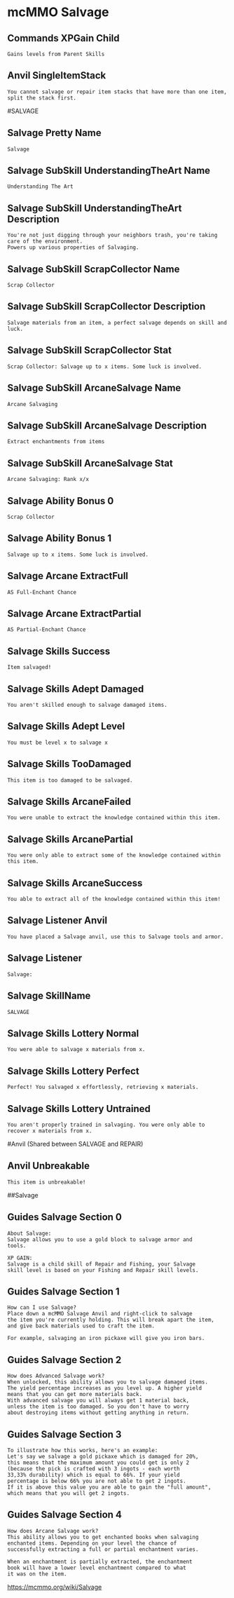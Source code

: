 # mcMMO Salvage

## Commands XPGain Child

```
Gains levels from Parent Skills
```



## Anvil SingleItemStack

```
You cannot salvage or repair item stacks that have more than one item, split the stack first.
```



#SALVAGE
## Salvage Pretty Name

```
Salvage
```

## Salvage SubSkill UnderstandingTheArt Name

```
Understanding The Art
```

## Salvage SubSkill UnderstandingTheArt Description

```
You're not just digging through your neighbors trash, you're taking care of the environment.
Powers up various properties of Salvaging.
```

## Salvage SubSkill ScrapCollector Name

```
Scrap Collector
```

## Salvage SubSkill ScrapCollector Description

```
Salvage materials from an item, a perfect salvage depends on skill and luck.
```

## Salvage SubSkill ScrapCollector Stat

```
Scrap Collector: Salvage up to x items. Some luck is involved.
```

## Salvage SubSkill ArcaneSalvage Name

```
Arcane Salvaging
```

## Salvage SubSkill ArcaneSalvage Description

```
Extract enchantments from items
```

## Salvage SubSkill ArcaneSalvage Stat

```
Arcane Salvaging: Rank x/x
```

## Salvage Ability Bonus 0

```
Scrap Collector
```

## Salvage Ability Bonus 1

```
Salvage up to x items. Some luck is involved.
```

## Salvage Arcane ExtractFull

```
AS Full-Enchant Chance
```

## Salvage Arcane ExtractPartial

```
AS Partial-Enchant Chance
```

## Salvage Skills Success

```
Item salvaged!
```

## Salvage Skills Adept Damaged

```
You aren't skilled enough to salvage damaged items.
```

## Salvage Skills Adept Level

```
You must be level x to salvage x
```

## Salvage Skills TooDamaged

```
This item is too damaged to be salvaged.
```

## Salvage Skills ArcaneFailed

```
You were unable to extract the knowledge contained within this item.
```

## Salvage Skills ArcanePartial

```
You were only able to extract some of the knowledge contained within this item.
```

## Salvage Skills ArcaneSuccess

```
You able to extract all of the knowledge contained within this item!
```

## Salvage Listener Anvil

```
You have placed a Salvage anvil, use this to Salvage tools and armor.
```

## Salvage Listener

```
Salvage:
```

## Salvage SkillName

```
SALVAGE
```

## Salvage Skills Lottery Normal

```
You were able to salvage x materials from x.
```

## Salvage Skills Lottery Perfect

```
Perfect! You salvaged x effortlessly, retrieving x materials.
```

## Salvage Skills Lottery Untrained

```
You aren't properly trained in salvaging. You were only able to recover x materials from x.
```


#Anvil (Shared between SALVAGE and REPAIR)
## Anvil Unbreakable

```
This item is unbreakable!
```



##Salvage
## Guides Salvage Section 0

```
About Salvage:
Salvage allows you to use a gold block to salvage armor and
tools.

XP GAIN:
Salvage is a child skill of Repair and Fishing, your Salvage
skill level is based on your Fishing and Repair skill levels.
```

## Guides Salvage Section 1

```
How can I use Salvage?
Place down a mcMMO Salvage Anvil and right-click to salvage
the item you're currently holding. This will break apart the item,
and give back materials used to craft the item.

For example, salvaging an iron pickaxe will give you iron bars.
```

## Guides Salvage Section 2

```
How does Advanced Salvage work?
When unlocked, this ability allows you to salvage damaged items.
The yield percentage increases as you level up. A higher yield
means that you can get more materials back.
With advanced salvage you will always get 1 material back,
unless the item is too damaged. So you don't have to worry
about destroying items without getting anything in return.
```

## Guides Salvage Section 3

```
To illustrate how this works, here's an example:
Let's say we salvage a gold pickaxe which is damaged for 20%,
this means that the maximum amount you could get is only 2
(because the pick is crafted with 3 ingots - each worth
33,33% durability) which is equal to 66%. If your yield
percentage is below 66% you are not able to get 2 ingots.
If it is above this value you are able to gain the "full amount",
which means that you will get 2 ingots.
```

## Guides Salvage Section 4

```
How does Arcane Salvage work?
This ability allows you to get enchanted books when salvaging
enchanted items. Depending on your level the chance of
successfully extracting a full or partial enchantment varies.

When an enchantment is partially extracted, the enchantment
book will have a lower level enchantment compared to what
it was on the item.
```

https://mcmmo.org/wiki/Salvage
